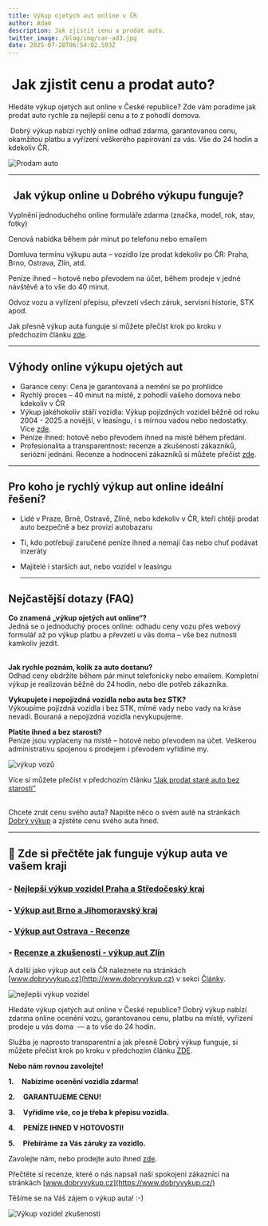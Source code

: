 ```yaml
---
title: Výkup ojetých aut online v ČR
author: Adam
description: Jak zjistit cenu a prodat auto.
twitter_image: /blog/img/car-ad3.jpg
date: 2025-07-28T06:54:02.593Z
---
```

#  Jak zjistit cenu a prodat auto?



Hledáte výkup ojetých aut online v České republice? Zde vám poradíme jak prodat auto rychle za nejlepší cenu a to z pohodlí domova.

 Dobrý výkup nabízí rychlý online odhad zdarma, garantovanou cenu, okamžitou platbu a vyřízení veškerého papírování za vás. Vše do 24 hodin a kdekoliv ČR.  

![Prodam auto](/blog/img/autíčko-a-kalkulačka.jpg)

- - -

##   Jak výkup online u Dobrého výkupu funguje?

Vyplnění jednoduchého online formuláře zdarma (značka, model, rok, stav, fotky)

Cenová nabídka během pár minut po telefonu nebo emailem

Domluva termínu výkupu auta – vozidlo lze prodat kdekoliv po ČR: Praha, Brno, Ostrava, Zlín, atd.

Peníze ihned – hotově nebo převodem na účet, během prodeje v jedné návštěvě a to vše do 40 minut.

Odvoz vozu a vyřízení přepisu, převzetí všech záruk, servisní historie, STK apod.

Jak přesně výkup auta funguje si můžete přečíst krok po kroku v předchozím článku [zde](https://www.dobryvykup.cz/blog/2025/06/jak-prob%C3%ADh%C3%A1-v%C3%BDkup-auta). 

- - -

## Výhody online výkupu ojetých aut

* Garance ceny: Cena je garantovaná a nemění se po prohlídce
* Rychlý proces – 40 minut na místě, z pohodlí vašeho domova nebo kdekoliv v ČR
* Výkup jakéhokoliv stáří vozidla: Výkup pojízdných vozidel běžně od roku 2004 - 2025 a novější, v leasingu, i s mírnou vadou nebo nedostatky. Více [zde](https://www.dobryvykup.cz/blog/2025/07/nejlep%C5%A1%C3%AD-v%C3%BDkup-aut-online?utm_source=chatgpt.com).
* Peníze ihned: hotově nebo převodem ihned na místě během předání.
* Profesionalita a transparentnost: recenze a zkušenosti zákazníků, seriózní jednání. Recenze a hodnocení zákazníků si můžete přečíst [zde](https://www.dobryvykup.cz/blog/2022/09/v%C3%BDkup-aut-zku%C5%A1enosti-a-recenze).

- - -

## Pro koho je rychlý výkup aut online ideální řešení?

* Lidé v Praze, Brně, Ostravě, Zlíně, nebo kdekoliv v ČR, kteří chtějí prodat auto bezpečně a bez provizí autobazaru
* Ti, kdo potřebují zaručené peníze ihned a nemají čas nebo chuť podávat inzeráty
* Majitelé i starších aut, nebo vozidel v leasingu



  - - -



## Nejčastější dotazy (FAQ) 

**Co znamená „výkup ojetých aut online“?**\
Jedná se o jednoduchý proces online: odhadu ceny vozu přes webový formulář až po výkup platbu a převzetí u vás doma – vše bez nutnosti kamkoliv jezdit.

\
**Jak rychle poznám, kolik za auto dostanu?**\
Odhad ceny obdržíte během pár minut telefonicky nebo emailem. Kompletní výkup je realizován běžně do 24 hodin, nebo dle potřeb zákazníka.

**Vykupujete i nepojízdná vozidla nebo auta bez STK?**\
Výkoupíme pojízdná vozidla i bez STK, mírné vady nebo vady na kráse nevadí. Bouraná a nepojízdná vozidla nevykupujeme.

**Platíte ihned a bez starostí?**\
Peníze jsou vyplaceny na místě – hotově nebo převodem na účet. Veškerou administrativu spojenou s prodejem i převodem vyřídíme my.

![výkup vozů](/blog/img/info-icon.png)

Více si můžete přečíst v předchozím článku [“Jak prodat staré auto bez starostí”](https://www.dobryvykup.cz/blog/2025/04/jak-prodat-star%C3%A9-auto-rychle-a-bez-starost%C3%AD)



\
Chcete znát cenu svého auta? Napište něco o svém autě na stránkách [Dobrý výkup](https://www.dobryvykup.cz/#bottom) a zjistěte cenu svého auta hned.

- - -

## 🎯 Zde si přečtěte jak funguje výkup auta ve vašem kraji  

### \-﻿ [Nejlepší výkup vozidel Praha a Středočeský kraj](https://www.dobryvykup.cz/blog/2024/01/v%C3%BDkup-aut-praha-recenze-a-zku%C5%A1enosti)

### \-﻿ [Výkup aut Brno a Jihomoravský kraj](https://www.dobryvykup.cz/blog/2025/01/v%C3%BDkup-aut-brno)

### \- [Výkup aut Ostrava - Recenze](https://www.dobryvykup.cz/blog/2025/04/v%C3%BDkup-aut-ostrava-recenze-a-zku%C5%A1enosti)

### \- [Recenze a zkušenosti - výkup aut Zlín](https://www.dobryvykup.cz/blog/2025/02/recenze-a-zku%C5%A1enosti-v%C3%BDkup-aut-zl%C3%ADn)



A další jako výkup aut celá ČR naleznete na stránkách [www.dobryvykup.cz](http://www.dobryvykup.cz) v sekci [Články](https://www.dobryvykup.cz/blog/).

![nejlepší výkup vozidel](/blog/img/obrázek1.jpg)

Hledáte výkup ojetých aut online v České republice? Dobrý výkup nabízí zdarma online ocenění vozu, garantovanou cenu, platbu na místě, vyřízení prodeje u vás doma  — a to vše do 24 hodin.

Služba je naprosto transparentní a jak přesně Dobrý výkup funguje, si můžete přečíst krok po kroku v předchozím článku [ZDE](https://www.dobryvykup.cz/blog/2021/09/jak-prob%C3%ADh%C3%A1-samotn%C3%BD-v%C3%BDkup-aut-s-dobr%C3%BDm-v%C3%BDkupem).  



**Nebo nám rovnou zavolejte!**

**1.     Nabízíme ocenění vozidla zdarma!**

**2.     GARANTUJEME CENU!**

**3.     Vyřídíme vše, co je třeba k přepisu vozidla.**

**4.     PENÍZE IHNED V HOTOVOSTI!**

**5.     Přebíráme za Vás záruky za vozidlo.**



Zavolejte nám, nebo prodejte auto ihned [zde](https://www.dobryvykup.cz/#bottom).

Přečtěte si recenze, které o nás napsali naši spokojení zákazníci na stránkách [www.dobryvykup.cz](https://www.dobryvykup.cz/)

Těšíme se na Váš zájem o výkup auta! :-)

![Výkup vozidel zkušenosti](/blog/img/car-ad3.jpg)